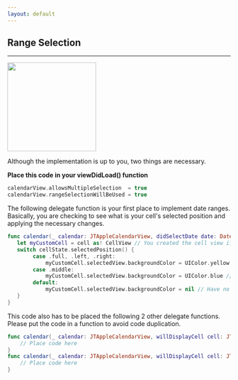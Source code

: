 ```yaml
---
layout: default
---
```


## Range Selection
___

<img src="https://cloud.githubusercontent.com/assets/4571502/16706761/ff11073e-45ea-11e6-8d1a-79fc0c15df90.gif" height="200" width="200">

Although the implementation is up to you, two things are necessary.

**Place this code in your viewDidLoad() function** 

```swift
calendarView.allowsMultipleSelection  = true
calendarView.rangeSelectionWillBeUsed = true
```

The following delegate function is your first place to implement date ranges. Basically, you are checking to see what is your cell's selected position and applying the necessary changes.

```swift
func calendar(_ calendar: JTAppleCalendarView, didSelectDate date: Date, cell: JTAppleDayCellView?, cellState: CellState) {
   let myCustomCell = cell as! CellView // You created the cell view if you followed the tutorial
   switch cellState.selectedPosition() {
        case .full, .left, .right:
            myCustomCell.selectedView.backgroundColor = UIColor.yellow // Or you can put what ever you like for your rounded corners, and your stand-alone selected cell
        case .middle:
            myCustomCell.selectedView.backgroundColor = UIColor.blue // Or what ever you want for your dates that land in the middle
        default:
            myCustomCell.selectedView.backgroundColor = nil // Have no selection when a cell is not selected
   }
}
```

This code also has to be placed the following 2 other delegate functions. Please put the code in a function to avoid code duplication.

```swift
func calendar(_ calendar: JTAppleCalendarView, willDisplayCell cell: JTAppleDayCellView, date: Date, cellState: CellState) {
    // Place code here
}
func calendar(_ calendar: JTAppleCalendarView, willDisplayCell cell: JTAppleDayCellView, date: Date, cellState: CellState) {
    // Place code here
}
```
